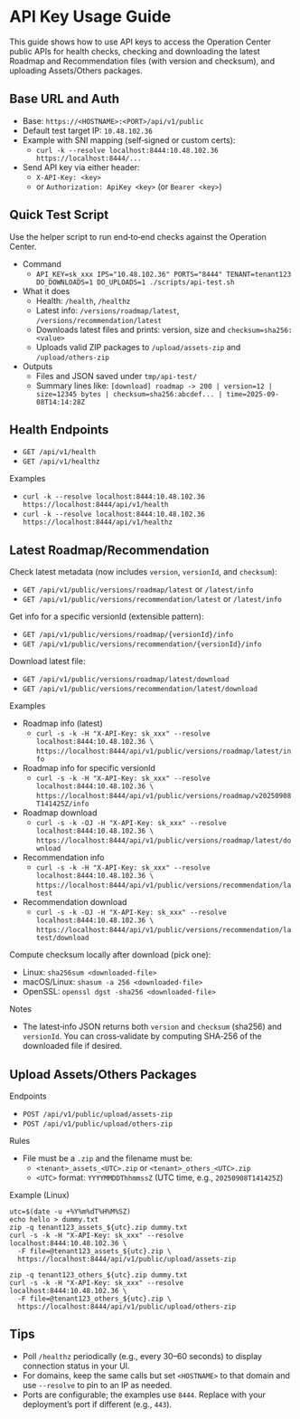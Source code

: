 # API Key Usage Guide

This guide shows how to use API keys to access the Operation Center public APIs for health checks, checking and downloading the latest Roadmap and Recommendation files (with version and checksum), and uploading Assets/Others packages.

## Base URL and Auth

- Base: `https://<HOSTNAME>:<PORT>/api/v1/public`
- Default test target IP: `10.48.102.36`
- Example with SNI mapping (self‑signed or custom certs):
  - `curl -k --resolve localhost:8444:10.48.102.36 https://localhost:8444/...`
- Send API key via either header:
  - `X-API-Key: <key>`
  - or `Authorization: ApiKey <key>` (or `Bearer <key>`)

## Quick Test Script

Use the helper script to run end‑to‑end checks against the Operation Center.

- Command
  - `API_KEY=sk_xxx IPS="10.48.102.36" PORTS="8444" TENANT=tenant123 DO_DOWNLOADS=1 DO_UPLOADS=1 ./scripts/api-test.sh`
- What it does
  - Health: `/health`, `/healthz`
  - Latest info: `/versions/roadmap/latest`, `/versions/recommendation/latest`
  - Downloads latest files and prints: version, size and `checksum=sha256:<value>`
  - Uploads valid ZIP packages to `/upload/assets-zip` and `/upload/others-zip`
- Outputs
  - Files and JSON saved under `tmp/api-test/`
  - Summary lines like: `[download] roadmap -> 200 | version=12 | size=12345 bytes | checksum=sha256:abcdef... | time=2025-09-08T14:14:28Z`

## Health Endpoints

- `GET /api/v1/health`
- `GET /api/v1/healthz`

Examples

- `curl -k --resolve localhost:8444:10.48.102.36 https://localhost:8444/api/v1/health`
- `curl -k --resolve localhost:8444:10.48.102.36 https://localhost:8444/api/v1/healthz`

## Latest Roadmap/Recommendation

Check latest metadata (now includes `version`, `versionId`, and `checksum`):

- `GET /api/v1/public/versions/roadmap/latest` or `/latest/info`
- `GET /api/v1/public/versions/recommendation/latest` or `/latest/info`

Get info for a specific versionId (extensible pattern):

- `GET /api/v1/public/versions/roadmap/{versionId}/info`
- `GET /api/v1/public/versions/recommendation/{versionId}/info`

Download latest file:

- `GET /api/v1/public/versions/roadmap/latest/download`
- `GET /api/v1/public/versions/recommendation/latest/download`

Examples

- Roadmap info (latest)
  - `curl -s -k -H "X-API-Key: sk_xxx" --resolve localhost:8444:10.48.102.36 \`
    `https://localhost:8444/api/v1/public/versions/roadmap/latest/info`
- Roadmap info for specific versionId
  - `curl -s -k -H "X-API-Key: sk_xxx" --resolve localhost:8444:10.48.102.36 \`
    `https://localhost:8444/api/v1/public/versions/roadmap/v20250908T141425Z/info`
- Roadmap download
  - `curl -s -k -OJ -H "X-API-Key: sk_xxx" --resolve localhost:8444:10.48.102.36 \`
    `https://localhost:8444/api/v1/public/versions/roadmap/latest/download`
- Recommendation info
  - `curl -s -k -H "X-API-Key: sk_xxx" --resolve localhost:8444:10.48.102.36 \`
    `https://localhost:8444/api/v1/public/versions/recommendation/latest`
- Recommendation download
  - `curl -s -k -OJ -H "X-API-Key: sk_xxx" --resolve localhost:8444:10.48.102.36 \`
    `https://localhost:8444/api/v1/public/versions/recommendation/latest/download`

Compute checksum locally after download (pick one):

- Linux: `sha256sum <downloaded-file>`
- macOS/Linux: `shasum -a 256 <downloaded-file>`
- OpenSSL: `openssl dgst -sha256 <downloaded-file>`

Notes

- The latest‑info JSON returns both `version` and `checksum` (sha256) and `versionId`. You can cross‑validate by computing SHA‑256 of the downloaded file if desired.

## Upload Assets/Others Packages

Endpoints

- `POST /api/v1/public/upload/assets-zip`
- `POST /api/v1/public/upload/others-zip`

Rules

- File must be a `.zip` and the filename must be:
  - `<tenant>_assets_<UTC>.zip` or `<tenant>_others_<UTC>.zip`
  - `<UTC>` format: `YYYYMMDDThhmmssZ` (UTC time, e.g., `20250908T141425Z`)

Example (Linux)

```
utc=$(date -u +%Y%m%dT%H%M%SZ)
echo hello > dummy.txt
zip -q tenant123_assets_${utc}.zip dummy.txt
curl -s -k -H "X-API-Key: sk_xxx" --resolve localhost:8444:10.48.102.36 \
  -F file=@tenant123_assets_${utc}.zip \
  https://localhost:8444/api/v1/public/upload/assets-zip

zip -q tenant123_others_${utc}.zip dummy.txt
curl -s -k -H "X-API-Key: sk_xxx" --resolve localhost:8444:10.48.102.36 \
  -F file=@tenant123_others_${utc}.zip \
  https://localhost:8444/api/v1/public/upload/others-zip
```

## Tips

- Poll `/healthz` periodically (e.g., every 30–60 seconds) to display connection status in your UI.
- For domains, keep the same calls but set `<HOSTNAME>` to that domain and use `--resolve` to pin to an IP as needed.
- Ports are configurable; the examples use `8444`. Replace with your deployment’s port if different (e.g., `443`).
